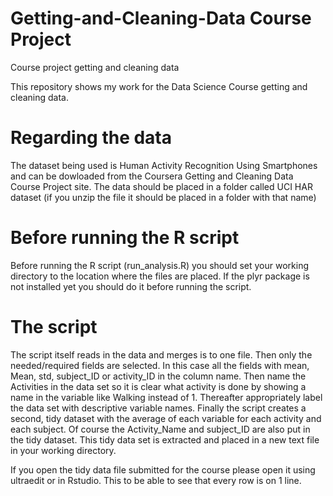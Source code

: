 Getting-and-Cleaning-Data Course Project
=========================

Course project getting and cleaning data

This repository shows my work for the Data Science Course getting and cleaning data.

Regarding the data
=========================
The dataset being used is Human Activity Recognition Using Smartphones and can be dowloaded from the Coursera Getting and Cleaning Data Course Project site. 
The data should be placed in a folder called UCI HAR dataset (if you unzip the file it should be placed in a folder with that name)

Before running the R script
=========================
Before running the R script (run_analysis.R) you should set your working directory to the location where the files are placed.
If the plyr package is not installed yet you should do it before running the script.

The script 
=========================
The script itself reads in the data and merges is to one file.
Then only the needed/required fields are selected. In this case all the fields with mean, Mean, std, subject_ID or activity_ID in the column name. Then name the Activities in the data set so it is clear what activity is done by showing a name in the variable like Walking instead of 1. Thereafter  appropriately label the data set with descriptive variable names.
Finally the script creates a second, tidy dataset with the average of each variable for each activity and each subject.
Of course the Activity_Name and subject_ID are also put in the tidy dataset.
This tidy data set is extracted and placed in a new text file in your working directory.

If you open the tidy data file submitted for the course please open it using ultraedit or in Rstudio. This to be able to see that every row is on 1 line.
